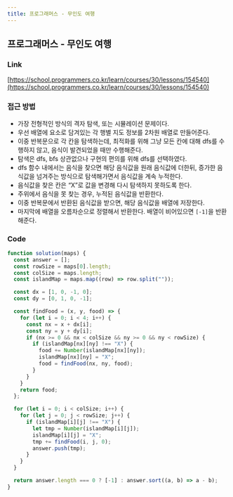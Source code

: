 ```yaml
---
title: 프로그래머스 - 무인도 여행
---
```


## 프로그래머스 - 무인도 여행

### Link

[https://school.programmers.co.kr/learn/courses/30/lessons/154540](https://school.programmers.co.kr/learn/courses/30/lessons/154540)

### 접근 방법

- 가장 전형적인 방식의 격자 탐색, 또는 시뮬레이션 문제이다.
- 우선 배열에 요소로 담겨있는 각 행별 지도 정보를 2차원 배열로 만들어준다.
- 이중 반복문으로 각 칸을 탐색하는데, 최적화를 위해 그냥 모든 칸에 대해 dfs를 수행하지 않고, 음식이 발견되었을 때만 수행해준다.
- 탐색은 dfs, bfs 상관없으나 구현의 편의를 위해 dfs를 선택하였다.
- dfs 함수 내에서는 음식을 찾으면 해당 음식값을 원래 음식값에 더한뒤, 증가한 음식값을 넘겨주는 방식으로 탐색해가면서 음식값을 계속 누적한다.
- 음식값을 찾은 칸은 “X”로 값을 변경해 다시 탐색하지 못하도록 한다.
- 주위에서 음식을 못 찾는 경우, 누적된 음식값을 반환한다.
- 이중 반복문에서 반환된 음식값을 받으면, 해당 음식값을 배열에 저장한다.
- 마지막에 배열을 오름차순으로 정렬해서 반환한다. 배열이 비어있으면 `[-1]`을 반환해준다.

### Code

```js
function solution(maps) {
  const answer = [];
  const rowSize = maps[0].length;
  const colSize = maps.length;
  const islandMap = maps.map((row) => row.split(""));

  const dx = [1, 0, -1, 0];
  const dy = [0, 1, 0, -1];

  const findFood = (x, y, food) => {
    for (let i = 0; i < 4; i++) {
      const nx = x + dx[i];
      const ny = y + dy[i];
      if (nx >= 0 && nx < colSize && ny >= 0 && ny < rowSize) {
        if (islandMap[nx][ny] !== "X") {
          food += Number(islandMap[nx][ny]);
          islandMap[nx][ny] = "X";
          food = findFood(nx, ny, food);
        }
      }
    }
    return food;
  };

  for (let i = 0; i < colSize; i++) {
    for (let j = 0; j < rowSize; j++) {
      if (islandMap[i][j] !== "X") {
        let tmp = Number(islandMap[i][j]);
        islandMap[i][j] = "X";
        tmp += findFood(i, j, 0);
        answer.push(tmp);
      }
    }
  }

  return answer.length === 0 ? [-1] : answer.sort((a, b) => a - b);
}
```
